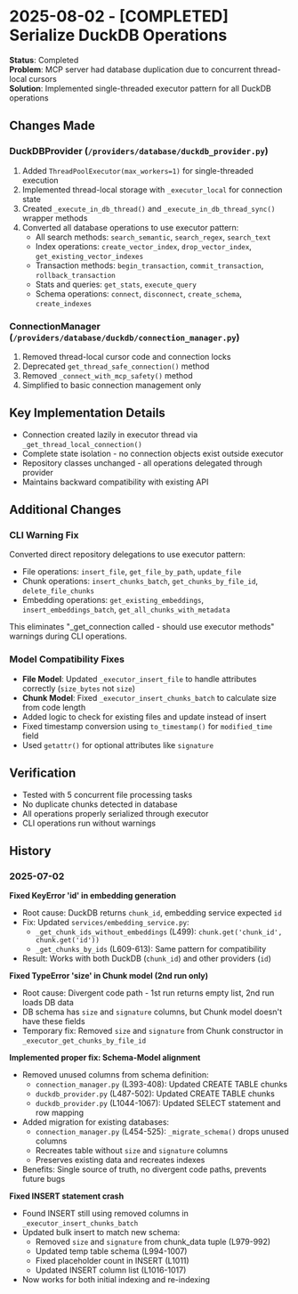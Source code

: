 # 2025-08-02 - [COMPLETED] Serialize DuckDB Operations

**Status**: Completed  
**Problem**: MCP server had database duplication due to concurrent thread-local cursors  
**Solution**: Implemented single-threaded executor pattern for all DuckDB operations

## Changes Made

### DuckDBProvider (`/providers/database/duckdb_provider.py`)
1. Added `ThreadPoolExecutor(max_workers=1)` for single-threaded execution
2. Implemented thread-local storage with `_executor_local` for connection state
3. Created `_execute_in_db_thread()` and `_execute_in_db_thread_sync()` wrapper methods
4. Converted all database operations to use executor pattern:
   - All search methods: `search_semantic`, `search_regex`, `search_text`
   - Index operations: `create_vector_index`, `drop_vector_index`, `get_existing_vector_indexes`
   - Transaction methods: `begin_transaction`, `commit_transaction`, `rollback_transaction`
   - Stats and queries: `get_stats`, `execute_query`
   - Schema operations: `connect`, `disconnect`, `create_schema`, `create_indexes`

### ConnectionManager (`/providers/database/duckdb/connection_manager.py`)
1. Removed thread-local cursor code and connection locks
2. Deprecated `get_thread_safe_connection()` method
3. Removed `_connect_with_mcp_safety()` method
4. Simplified to basic connection management only

## Key Implementation Details
- Connection created lazily in executor thread via `_get_thread_local_connection()`
- Complete state isolation - no connection objects exist outside executor
- Repository classes unchanged - all operations delegated through provider
- Maintains backward compatibility with existing API

## Additional Changes

### CLI Warning Fix
Converted direct repository delegations to use executor pattern:
- File operations: `insert_file`, `get_file_by_path`, `update_file`
- Chunk operations: `insert_chunks_batch`, `get_chunks_by_file_id`, `delete_file_chunks`
- Embedding operations: `get_existing_embeddings`, `insert_embeddings_batch`, `get_all_chunks_with_metadata`

This eliminates "_get_connection called - should use executor methods" warnings during CLI operations.

### Model Compatibility Fixes
- **File Model**: Updated `_executor_insert_file` to handle attributes correctly (`size_bytes` not `size`)
- **Chunk Model**: Fixed `_executor_insert_chunks_batch` to calculate size from code length
- Added logic to check for existing files and update instead of insert
- Fixed timestamp conversion using `to_timestamp()` for `modified_time` field
- Used `getattr()` for optional attributes like `signature`

## Verification
- Tested with 5 concurrent file processing tasks
- No duplicate chunks detected in database
- All operations properly serialized through executor
- CLI operations run without warnings

## History

### 2025-07-02
**Fixed KeyError 'id' in embedding generation**
- Root cause: DuckDB returns `chunk_id`, embedding service expected `id`
- Fix: Updated `services/embedding_service.py`:
  - `_get_chunk_ids_without_embeddings` (L499): `chunk.get('chunk_id', chunk.get('id'))`
  - `_get_chunks_by_ids` (L609-613): Same pattern for compatibility
- Result: Works with both DuckDB (`chunk_id`) and other providers (`id`)

**Fixed TypeError 'size' in Chunk model (2nd run only)**
- Root cause: Divergent code path - 1st run returns empty list, 2nd run loads DB data
- DB schema has `size` and `signature` columns, but Chunk model doesn't have these fields
- Temporary fix: Removed `size` and `signature` from Chunk constructor in `_executor_get_chunks_by_file_id`

**Implemented proper fix: Schema-Model alignment**
- Removed unused columns from schema definition:
  - `connection_manager.py` (L393-408): Updated CREATE TABLE chunks
  - `duckdb_provider.py` (L487-502): Updated CREATE TABLE chunks
  - `duckdb_provider.py` (L1044-1067): Updated SELECT statement and row mapping
- Added migration for existing databases:
  - `connection_manager.py` (L454-525): `_migrate_schema()` drops unused columns
  - Recreates table without `size` and `signature` columns
  - Preserves existing data and recreates indexes
- Benefits: Single source of truth, no divergent code paths, prevents future bugs

**Fixed INSERT statement crash**
- Found INSERT still using removed columns in `_executor_insert_chunks_batch`
- Updated bulk insert to match new schema:
  - Removed `size` and `signature` from chunk_data tuple (L979-992)
  - Updated temp table schema (L994-1007) 
  - Fixed placeholder count in INSERT (L1011)
  - Updated INSERT column list (L1016-1017)
- Now works for both initial indexing and re-indexing